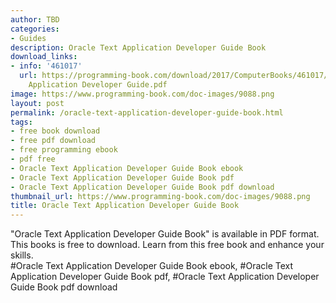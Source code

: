 ```yaml
---
author: TBD
categories:
- Guides
description: Oracle Text Application Developer Guide Book
download_links:
- info: '461017'
  url: https://programming-book.com/download/2017/ComputerBooks/461017/Oracle Text
    Application Developer Guide.pdf
image: https://www.programming-book.com/doc-images/9088.png
layout: post
permalink: /oracle-text-application-developer-guide-book.html
tags:
- free book download
- free pdf download
- free programming ebook
- pdf free
- Oracle Text Application Developer Guide Book ebook
- Oracle Text Application Developer Guide Book pdf
- Oracle Text Application Developer Guide Book pdf download
thumbnail_url: https://www.programming-book.com/doc-images/9088.png
title: Oracle Text Application Developer Guide Book
---
```


 
<div class="item-desc text-justify">
  "Oracle Text Application Developer Guide Book" is available in PDF format. This books is free to download. Learn from this free book and enhance your skills.
  <br>
  #Oracle Text Application Developer Guide Book ebook, #Oracle Text Application Developer Guide Book pdf, #Oracle Text Application Developer Guide Book pdf download
</div>